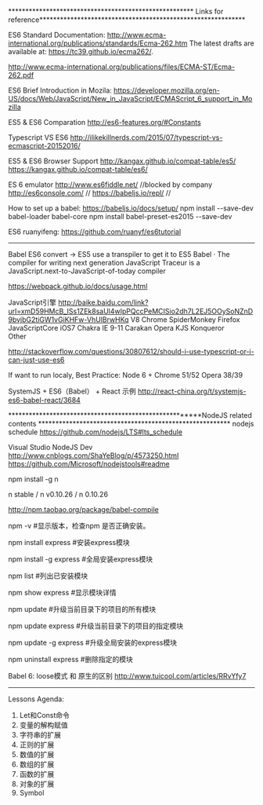 
****************************************************** Links for reference************************************************************

ES6 Standard Documentation:
http://www.ecma-international.org/publications/standards/Ecma-262.htm
The latest drafts are available at: https://tc39.github.io/ecma262/. 

http://www.ecma-international.org/publications/files/ECMA-ST/Ecma-262.pdf


ES6 Brief Introduction in Mozila:
https://developer.mozilla.org/en-US/docs/Web/JavaScript/New_in_JavaScript/ECMAScript_6_support_in_Mozilla


ES5 & ES6 Comparation
http://es6-features.org/#Constants

Typescript VS ES6
http://ilikekillnerds.com/2015/07/typescript-vs-ecmascript-20152016/


ES5 & ES6 Browser Support
http://kangax.github.io/compat-table/es5/
https://kangax.github.io/compat-table/es6/


ES 6 emulator
http://www.es6fiddle.net/                  //blocked by company
http://es6console.com/                  //
https://babeljs.io/repl/                 //


How to set up a babel:
https://babeljs.io/docs/setup/
npm install --save-dev babel-loader babel-core
npm install babel-preset-es2015 --save-dev


ES6 ruanyifeng:
https://github.com/ruanyf/es6tutorial

***************************************************************************************************************************************

Babel ES6 convert -> ES5   use a transpiler to get it to ES5
Babel · The compiler for writing next generation JavaScript
Traceur is a JavaScript.next-to-JavaScript-of-today compiler



https://webpack.github.io/docs/usage.html



JavaScript引擎
http://baike.baidu.com/link?url=xmD59HMcB_ISs1ZEk8saUl4wIpPQccPeMCISio2dh7L2EJ5OOySoNZnD9bvjbG2tiGW1vGiKHFw-VhUlBrwHKq
V8  Chrome
SpiderMonkey  Firefox
JavaScriptCore   iOS7
Chakra  IE 9-11
Carakan  Opera
KJS    Konqueror  
Other 

http://stackoverflow.com/questions/30807612/should-i-use-typescript-or-i-can-just-use-es6



If want to run localy, Best Practice:
Node 6 + Chrome 51/52  Opera 38/39


SystemJS + ES6（Babel） + React 示例
http://react-china.org/t/systemjs-es6-babel-react/3684

*******************************************************NodeJS related contents ********************************************************
nodejs schedule
https://github.com/nodejs/LTS#lts_schedule

Visual Studio NodeJS Dev
http://www.cnblogs.com/ShaYeBlog/p/4573250.html
https://github.com/Microsoft/nodejstools#readme

npm install -g n

n stable /  n v0.10.26   /   n 0.10.26


http://npm.taobao.org/package/babel-compile

npm -v          #显示版本，检查npm 是否正确安装。
 
npm install express   #安装express模块
 
npm install -g express  #全局安装express模块
 
npm list         #列出已安装模块
 
npm show express     #显示模块详情
 
npm update        #升级当前目录下的项目的所有模块
 
npm update express    #升级当前目录下的项目的指定模块
 
npm update -g express  #升级全局安装的express模块
 
npm uninstall express  #删除指定的模块



Babel 6: loose模式 和 原生的区别
http://www.tuicool.com/articles/RRvYfy7

***************************************************************************************************************************************


Lessons Agenda:



1. Let和Const命令
2. 变量的解构赋值
3. 字符串的扩展
4. 正则的扩展
5. 数值的扩展
6. 数组的扩展
7. 函数的扩展
8. 对象的扩展
9. Symbol





